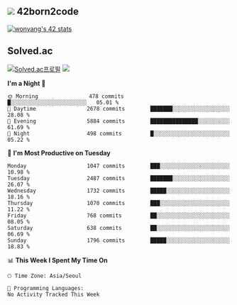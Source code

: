 
## <img src="https://img.shields.io/badge/-000000?style=flat&logo=42&logoColor=white"> 42born2code
<!--[![wonyang's 42 stats](https://badge42.vercel.app/api/v2/cl5nhe5b6007809kydha7ht42/stats?cursusId=21&coalitionId=88)](https://profile.intra.42.fr/users/wonyang)-->

[![wonyang's 42 stats](https://badge.mediaplus.ma/starryblue/wonyang?1337Badge=off&UM6P=off)](https://github.com/oakoudad/badge42)

## Solved.ac
[![Solved.ac프로필](http://mazassumnida.wtf/api/v2/generate_badge?boj=bennyws)](https://solved.ac/bennyws)
<a href="https://solved.ac/bennyws"><img src="http://mazandi.herokuapp.com/api?handle=bennyws&theme=cold"/></a>

<!--START_SECTION:waka-->
**I'm a Night 🦉** 

```text
🌞 Morning                478 commits         █░░░░░░░░░░░░░░░░░░░░░░░░   05.01 % 
🌆 Daytime                2678 commits        ███████░░░░░░░░░░░░░░░░░░   28.08 % 
🌃 Evening                5884 commits        ███████████████░░░░░░░░░░   61.69 % 
🌙 Night                  498 commits         █░░░░░░░░░░░░░░░░░░░░░░░░   05.22 % 
```
📅 **I'm Most Productive on Tuesday** 

```text
Monday                   1047 commits        ███░░░░░░░░░░░░░░░░░░░░░░   10.98 % 
Tuesday                  2487 commits        ███████░░░░░░░░░░░░░░░░░░   26.07 % 
Wednesday                1732 commits        █████░░░░░░░░░░░░░░░░░░░░   18.16 % 
Thursday                 1070 commits        ███░░░░░░░░░░░░░░░░░░░░░░   11.22 % 
Friday                   768 commits         ██░░░░░░░░░░░░░░░░░░░░░░░   08.05 % 
Saturday                 638 commits         ██░░░░░░░░░░░░░░░░░░░░░░░   06.69 % 
Sunday                   1796 commits        █████░░░░░░░░░░░░░░░░░░░░   18.83 % 
```


📊 **This Week I Spent My Time On** 

```text
🕑︎ Time Zone: Asia/Seoul

💬 Programming Languages: 
No Activity Tracked This Week
```


<!--END_SECTION:waka-->

